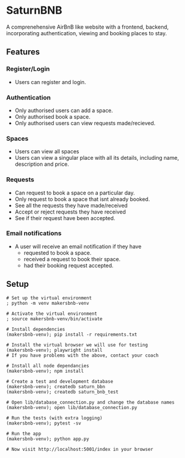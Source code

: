 # SaturnBNB
A comprenehensive AirBnB like website with a frontend, backend, incorporating authentication, viewing and booking places to stay. 

## Features

### Register/Login
- Users can register and login.

### Authentication
- Only authorised users can add a space. 
- Only authorised book a space.
- Only authorised users can view requests made/recieved.

### Spaces
- Users can view all spaces
- Users can view a singular place with all its details, including name, description and price.

### Requests
- Can request to book a space on a particular day.
- Only request to book a space that isnt already booked.
- See all the requests they have made/received
- Accept or reject requests they have received
- See if their request have been accepted.

### Email notifications
- A user will receive an email notification if they have
    - requested to book a space.
    - received a request to book their space.
    - had their booking request accepted.


## Setup

```shell
# Set up the virtual environment
; python -m venv makersbnb-venv

# Activate the virtual environment
; source makersbnb-venv/bin/activate

# Install dependencies
(makersbnb-venv); pip install -r requirements.txt

# Install the virtual browser we will use for testing
(makersbnb-venv); playwright install
# If you have problems with the above, contact your coach

# Install all node dependancies
(makersbnb-venv); npm install

# Create a test and development database
(makersbnb-venv); createdb saturn_bbn
(makersbnb-venv); createdb saturn_bnb_test

# Open lib/database_connection.py and change the database names
(makersbnb-venv); open lib/database_connection.py

# Run the tests (with extra logging)
(makersbnb-venv); pytest -sv

# Run the app
(makersbnb-venv); python app.py

# Now visit http://localhost:5001/index in your browser

